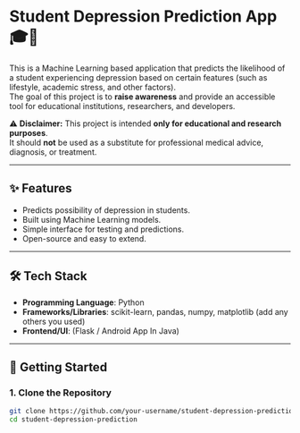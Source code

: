 # Student Depression Prediction App 🎓🧠

This is a Machine Learning based application that predicts the likelihood of a student experiencing depression based on certain features (such as lifestyle, academic stress, and other factors).  
The goal of this project is to **raise awareness** and provide an accessible tool for educational institutions, researchers, and developers.

⚠️ **Disclaimer:** This project is intended **only for educational and research purposes**.  
It should **not** be used as a substitute for professional medical advice, diagnosis, or treatment.

---

## ✨ Features
- Predicts possibility of depression in students.
- Built using Machine Learning models.
- Simple interface for testing and predictions.
- Open-source and easy to extend.

---

## 🛠️ Tech Stack
- **Programming Language**: Python  
- **Frameworks/Libraries**: scikit-learn, pandas, numpy, matplotlib (add any others you used)  
- **Frontend/UI**: (Flask / Android App In Java)  

---

## 🚀 Getting Started

### 1. Clone the Repository
```bash
git clone https://github.com/your-username/student-depression-prediction.git
cd student-depression-prediction
